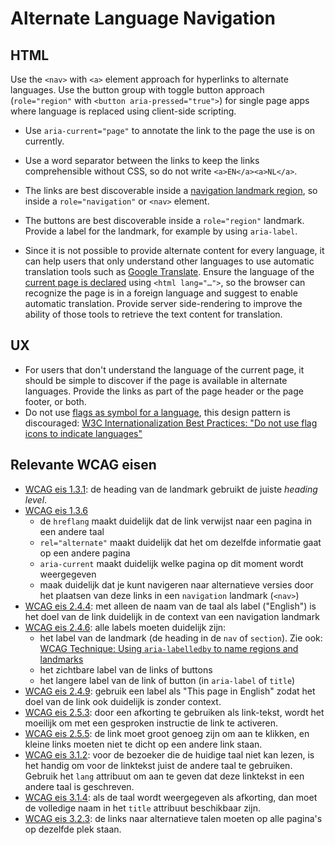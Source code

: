 <!-- @license CC0-1.0 -->

# Alternate Language Navigation

## HTML

Use the `<nav>` with `<a>` element approach for hyperlinks to alternate languages. Use the button group with toggle button approach (`role="region"` with `<button aria-pressed="true">`) for single page apps where language is replaced using client-side scripting.

- Use `aria-current="page"` to annotate the link to the page the use is on currently.

- Use a word separator between the links to keep the links comprehensible without CSS, so do not write `<a>EN</a><a>NL</a>`.

- The links are best discoverable inside a [navigation landmark region](https://www.w3.org/TR/wai-aria-1.1/#navigation), so inside a `role="navigation"` or `<nav>` element.

- The buttons are best discoverable inside a `role="region"` landmark. Provide a label for the landmark, for example by using `aria-label`. <!-- Hmm... isn't <section> + <h2> preferable to using ARIA? -->

- Since it is not possible to provide alternate content for every language, it can help users that only understand other languages to use automatic translation tools such as [Google Translate](https://translate.google.com/). Ensure the language of the [current page is declared](https://www.w3.org/International/questions/qa-html-language-declarations.en) using `<html lang="…">`, so the browser can recognize the page is in a foreign language and suggest to enable automatic translation. Provide server side-rendering to improve the ability of those tools to retrieve the text content for translation.

## UX

- For users that don't understand the language of the current page, it should be simple to discover if the page is available in alternate languages. Provide the links as part of the page header or the page footer, or both.
- Do not use [flags as symbol for a language](https://en.wikipedia.org/wiki/Flag_icons_for_languages), this design pattern is discouraged: [W3C Internationalization Best Practices: "Do not use flag icons to indicate languages"](https://www.w3.org/International/geo/html-tech/tech-lang.html#ri20040808.173208643)

## Relevante WCAG eisen

- [WCAG eis 1.3.1](https://www.w3.org/TR/WCAG21/#info-and-relationships): de heading van de landmark gebruikt de juiste _heading level_.
- [WCAG eis 1.3.6](https://www.w3.org/TR/WCAG21/#identify-purpose)
  - de `hreflang` maakt duidelijk dat de link verwijst naar een pagina in een andere taal
  - `rel="alternate"` maakt duidelijk dat het om dezelfde informatie gaat op een andere pagina
  - `aria-current` maakt duidelijk welke pagina op dit moment wordt weergegeven
  - maak duidelijk dat je kunt navigeren naar alternatieve versies door het plaatsen van deze links in een `navigation` landmark (`<nav>`)
- [WCAG eis 2.4.4](https://www.w3.org/TR/WCAG21/#link-purpose-in-context): met alleen de naam van de taal als label ("English") is het doel van de link duidelijk in de context van een navigation landmark
- [WCAG eis 2.4.6](https://www.w3.org/TR/WCAG21/#headings-and-labels): alle labels moeten duidelijk zijn:
  - het label van de landmark (de heading in de `nav` of `section`). Zie ook: [WCAG Technique: Using `aria-labelledby` to name regions and landmarks](https://www.w3.org/WAI/WCAG21/Techniques/aria/ARIA13)
  - het zichtbare label van de links of buttons
  - het langere label van de link of button (in `aria-label` of `title`)
- [WCAG eis 2.4.9](https://www.w3.org/TR/WCAG21/#link-purpose-link-only): gebruik een label als "This page in English" zodat het doel van de link ook duidelijk is zonder context.
- [WCAG eis 2.5.3](https://www.w3.org/TR/WCAG21/#label-in-name): door een afkorting te gebruiken als link-tekst, wordt het moeilijk om met een gesproken instructie de link te activeren.
- [WCAG eis 2.5.5](https://www.w3.org/TR/WCAG21/#target-size): de link moet groot genoeg zijn om aan te klikken, en kleine links moeten niet te dicht op een andere link staan.
- [WCAG eis 3.1.2](https://www.w3.org/TR/WCAG21/#language-of-parts): voor de bezoeker die de huidige taal niet kan lezen, is het handig om voor de linktekst juist de andere taal te gebruiken. Gebruik het `lang` attribuut om aan te geven dat deze linktekst in een andere taal is geschreven.
- [WCAG eis 3.1.4](https://www.w3.org/TR/WCAG21/#abbreviations): als de taal wordt weergegeven als afkorting, dan moet de volledige naam in het `title` attribuut beschikbaar zijn.
- [WCAG eis 3.2.3](https://www.w3.org/TR/WCAG21/#consistent-navigation): de links naar alternatieve talen moeten op alle pagina's op dezelfde plek staan.
